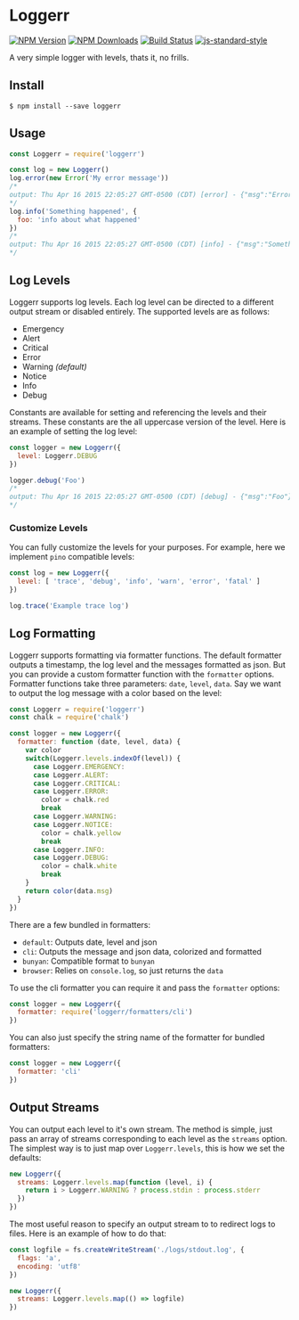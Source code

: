 # Loggerr

[![NPM Version][npm-image]][npm-url]
[![NPM Downloads][downloads-image]][downloads-url]
[![Build Status](https://travis-ci.org/wesleytodd/loggerr.svg?branch=master)](https://travis-ci.org/wesleytodd/loggerr)
[![js-standard-style](https://img.shields.io/badge/code%20style-standard-brightgreen.svg)](https://github.com/standard/standard)

A very simple logger with levels, thats it, no frills.

## Install

```
$ npm install --save loggerr
```

## Usage

```javascript
const Loggerr = require('loggerr')

const log = new Loggerr()
log.error(new Error('My error message'))
/*
output: Thu Apr 16 2015 22:05:27 GMT-0500 (CDT) [error] - {"msg":"Error: My error message\n<STACK TRACE>"}
*/
log.info('Something happened', {
  foo: 'info about what happened'
})
/*
output: Thu Apr 16 2015 22:05:27 GMT-0500 (CDT) [info] - {"msg":"Something happened","foo":"info about what happened"}
*/
```

## Log Levels

Loggerr supports log levels.  Each log level can be directed to a different output stream or disabled entirely.  The supported levels are as follows:

- Emergency
- Alert
- Critical
- Error
- Warning *(default)*
- Notice
- Info
- Debug

Constants are available for setting and referencing the levels and their streams.  These constants are the all uppercase version of the level.  Here is an example of setting the log level:

```javascript
const logger = new Loggerr({
  level: Loggerr.DEBUG
})

logger.debug('Foo')
/*
output: Thu Apr 16 2015 22:05:27 GMT-0500 (CDT) [debug] - {"msg":"Foo"}
*/
```

### Customize Levels

You can fully customize the levels for your purposes.  For example, here
we implement `pino` compatible levels:

```javascript
const log = new Loggerr({
  level: [ 'trace', 'debug', 'info', 'warn', 'error', 'fatal' ]
})

log.trace('Example trace log')
```

## Log Formatting

Loggerr supports formatting via formatter functions.  The default formatter outputs a timestamp, the log level and the messages formatted as json.  But you can provide a custom formatter function with the `formatter` options.  Formatter functions take three parameters: `date`, `level`, `data`.  Say we want to output the log message with a color based on the level:

```javascript
const Loggerr = require('loggerr')
const chalk = require('chalk')

const logger = new Loggerr({
  formatter: function (date, level, data) {
    var color
    switch(Loggerr.levels.indexOf(level)) {
      case Loggerr.EMERGENCY:
      case Loggerr.ALERT:
      case Loggerr.CRITICAL:
      case Loggerr.ERROR:
        color = chalk.red
        break
      case Loggerr.WARNING:
      case Loggerr.NOTICE:
        color = chalk.yellow
        break
      case Loggerr.INFO:
      case Loggerr.DEBUG:
        color = chalk.white
        break
    }
    return color(data.msg)
  }
})
```

There are a few bundled in formatters:

- `default`: Outputs date, level and json
- `cli`: Outputs the message and json data, colorized and formatted
- `bunyan`: Compatible format to `bunyan`
- `browser`: Relies on `console.log`, so just returns the `data`

To use the cli formatter you can require it and pass the `formatter` options:

```javascript
const logger = new Loggerr({
  formatter: require('loggerr/formatters/cli')
})
```

You can also just specify the string name of the formatter for bundled formatters:

```javascript
const logger = new Loggerr({
  formatter: 'cli'
})
```

## Output Streams

You can output each level to it's own stream.  The method is simple, just pass an array of streams corresponding to each level as the `streams` option.  The simplest way is to just map over `Loggerr.levels`, this is how we set the defaults:

```javascript
new Loggerr({
  streams: Loggerr.levels.map(function (level, i) {
    return i > Loggerr.WARNING ? process.stdin : process.stderr
  })
})
```

The most useful reason to specify an output stream to to redirect logs to files.  Here is an example of how to do that:

```javascript
const logfile = fs.createWriteStream('./logs/stdout.log', {
  flags: 'a',
  encoding: 'utf8'
})

new Loggerr({
  streams: Loggerr.levels.map(() => logfile)
})
```

[npm-image]: https://img.shields.io/npm/v/loggerr.svg
[npm-url]: https://npmjs.org/package/loggerr
[downloads-image]: https://img.shields.io/npm/dm/loggerr.svg
[downloads-url]: https://npmjs.org/package/loggerr
